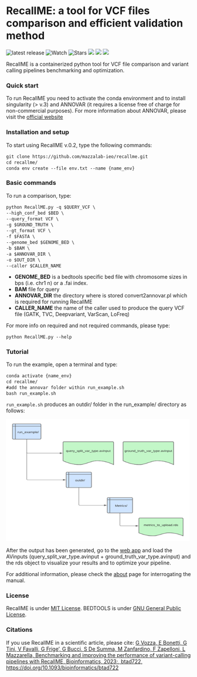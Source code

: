 RecallME: a tool for VCF files comparison and efficient validation method
=============
![latest release](https://img.shields.io/github/v/release/mazzalab-ieo/recallme)
![Watch](https://img.shields.io/github/watchers/mazzalab-ieo/recallme?label=Watch)
![Stars](https://img.shields.io/github/stars/mazzalab-ieo/recallme?style=social)
![](https://img.shields.io/static/v1?label=Platform&message=Linux&color=lightgrey)
![](https://img.shields.io/static/v1?label=Dependencies&message=singularity,annovar&color=lightgrey)
![](https://img.shields.io/static/v1?label=Container&message=Docker&color=lightgrey)


RecallME is a containerized python tool for VCF file comparison and variant calling pipelines benchmarking and optimization.

### Quick start
To run RecallME you need to activate the conda environment and to install singularity (> v.3) and ANNOVAR (it requires a license free of charge for non-commercial purposes). For more information about ANNOVAR, please visit the <a href="https://annovar.openbioinformatics.org/en/latest/" target="_blank"> official website</a>

### Installation and setup
To start using RecallME v.0.2, type the following commands:
```
git clone https://github.com/mazzalab-ieo/recallme.git
cd recallme/
conda env create --file env.txt --name {name_env}
```

### Basic commands
To run a comparison, type:
```
python RecallME.py -q $QUERY_VCF \
--high_conf_bed $BED \
--query_format VCF \
-g $GROUND_TRUTH \
--gt_format VCF \
-f $FASTA \
--genome_bed $GENOME_BED \
-b $BAM \
-a $ANNOVAR_DIR \
-o $OUT_DIR \
--caller $CALLER_NAME 
```

* **GENOME_BED** is a bedtools specific bed file with chromosome sizes in bps (i.e. chr1 n) or a .fai index.
* **BAM** file for query
* **ANNOVAR_DIR** the directory where is stored convert2annovar.pl which is required for running RecallME
* **CALLER_NAME** the name of the caller used to produce the query VCF file (GATK, TVC, Deepvariant, VarScan, LoFreq)

For more info on required and not required commands, please type:
```
python RecallME.py --help
```
### Tutorial 
To run the example, open a terminal and type:
```
conda activate {name_env}
cd recallme/
#add the annovar folder within run_example.sh
bash run_example.sh
```
<code>run_example.sh</code> produces an outdir/ folder in the run_example/ directory as follows:<br>

<img src="www/diag.png" alt="diag" width="500" height="333">
              
After the output has been generated, go to the <a href="https://translational-oncology-lab.shinyapps.io/recallme/" target="_blank">web app</a> and load the AVinputs (query_split_var_type.avinput + ground_truth_var_type.avinput) and the rds object to visualize your results and to optimize your pipeline.

For additional information, please check the <a href="https://translational-oncology-lab.shinyapps.io/recallme/" target="_blank">about</a> page for interrogating the manual.

### License

RecallME is under [MIT License](LICENSE).
BEDTOOLS is under [GNU General Public License](BEDTOOLS_LICENSE).

### Citations
If you use RecallME in a scientific article, please cite: <a href="https://doi.org/10.1093/bioinformatics/btad722" target="_blank" >G Vozza, E Bonetti, G Tini, V Favalli, G Frige’, G Bucci, S De Summa, M Zanfardino, F Zapelloni, L Mazzarella, Benchmarking and improving the performance of variant-calling pipelines with RecallME, Bioinformatics, 2023;, btad722, https://doi.org/10.1093/bioinformatics/btad722 </a>
